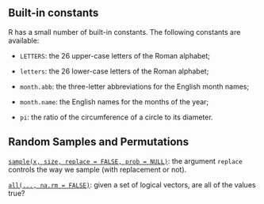 ## Built-in constants

R has a small number of built-in constants. The following constants are available:

- `LETTERS`: the 26 upper-case letters of the Roman alphabet;

- `letters`: the 26 lower-case letters of the Roman alphabet;

- `month.abb`: the three-letter abbreviations for the English month names;

- `month.name`: the English names for the months of the year;

- `pi`: the ratio of the circumference of a circle to its diameter.

## Random Samples and Permutations

[`sample(x, size, replace = FALSE, prob = NULL)`](https://www.rdocumentation.org/packages/base/versions/3.6.2/topics/sample): the argument `replace` controls the way we sample (with replacement or not).

[`all(..., na.rm = FALSE)`](https://www.rdocumentation.org/packages/base/versions/3.6.2/topics/all): given a set of logical vectors, are all of the values true?
